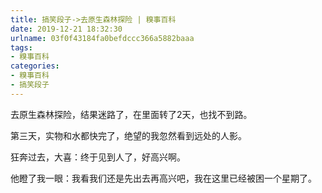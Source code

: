 ```yaml
---
title: 搞笑段子->去原生森林探险 | 糗事百科
date: 2019-12-21 18:32:30
urlname: 03f0f43184fa0befdccc366a5882baaa
tags: 
- 糗事百科
categories:
- 糗事百科
- 搞笑段子
---
```

去原生森林探险，结果迷路了，在里面转了2天，也找不到路。

第三天，实物和水都快完了，绝望的我忽然看到远处的人影。

狂奔过去，大喜：终于见到人了，好高兴啊。

他瞪了我一眼：我看我们还是先出去再高兴吧，我在这里已经被困一个星期了。



